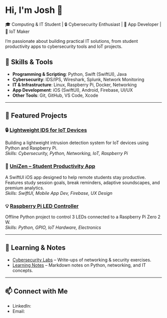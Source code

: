 # Hi, I'm Josh 👋
🎓 Computing & IT Student | 🔒 Cybersecurity Enthusiast | 📱 App Developer | 🤖 IoT Maker  

I’m passionate about building practical IT solutions, from student productivity apps to cybersecurity tools and IoT projects.

## 🚀 Skills & Tools
- **Programming & Scripting**: Python, Swift (SwiftUI), Java  
- **Cybersecurity**: IDS/IPS, Wireshark, Splunk, Network Monitoring  
- **IT & Infrastructure**: Linux, Raspberry Pi, Docker, Networking  
- **App Development**: iOS (SwiftUI), Android, Firebase, UI/UX  
- **Other Tools**: Git, GitHub, VS Code, Xcode  

---

## 📂 Featured Projects
### 🔒 [Lightweight IDS for IoT Devices](https://github.com/Josh6776/IoT-IDS)
Building a lightweight intrusion detection system for IoT devices using Python and Raspberry Pi.  
*Skills: Cybersecurity, Python, Networking, IoT, Raspberry Pi*  

### 📱 [UniZen – Student Productivity App](https://github.com/Josh6776/uniZen)
A SwiftUI iOS app designed to help remote students stay productive. Features study session goals, break reminders, adaptive soundscapes, and premium analytics.  
*Skills: SwiftUI, Mobile App Dev, Firebase, UX Design*  

### 💡 [Raspberry Pi LED Controller](https://github.com/Josh6776/Raspberry-Pi-LEDs)
Offline Python project to control 3 LEDs connected to a Raspberry Pi Zero 2 W.  
*Skills: Python, GPIO, IoT Hardware, Electronics*  

---

## 📝 Learning & Notes
- [Cybersecurity Labs](https://github.com/joshbradley/cyber-labs) – Write-ups of networking & security exercises.  
- [Learning Notes](https://github.com/joshbradley/notes) – Markdown notes on Python, networking, and IT concepts.  

---

## 📫 Connect with Me
- LinkedIn: 
- Email: 
